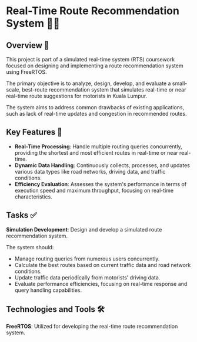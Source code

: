 # Real-Time Route Recommendation System 🚦🌐

## Overview 📖

This project is part of a simulated real-time system (RTS) coursework focused on designing and implementing a route recommendation system using FreeRTOS.

The primary objective is to analyze, design, develop, and evaluate a small-scale, best-route recommendation system that simulates real-time or near real-time route suggestions for motorists in Kuala Lumpur.

The system aims to address common drawbacks of existing applications, such as lack of real-time updates and congestion in recommended routes.

## Key Features 🌟

- **Real-Time Processing**: Handle multiple routing queries concurrently, providing the shortest and most efficient routes in real-time or near real-time.
- **Dynamic Data Handling**: Continuously collects, processes, and updates various data types like road networks, driving data, and traffic conditions.
- **Efficiency Evaluation**: Assesses the system's performance in terms of execution speed and maximum throughput, focusing on real-time characteristics.

## Tasks ✅

**Simulation Development**: Design and develop a simulated route recommendation system.

The system should:
- Manage routing queries from numerous users concurrently.
- Calculate the best routes based on current traffic data and road network conditions.
- Update traffic data periodically from motorists' driving data.
- Evaluate performance efficiencies, focusing on real-time response and query handling capabilities.

## Technologies and Tools 🛠️

**FreeRTOS**: Utilized for developing the real-time route recommendation system.
